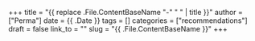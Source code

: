 +++
title = "{{ replace .File.ContentBaseName "-" " " | title }}"
author = ["Perma"]
date = {{ .Date }} 
tags = []
categories = ["recommendations"]
draft = false
link_to = ""
slug = "{{ .File.ContentBaseName }}"
+++

